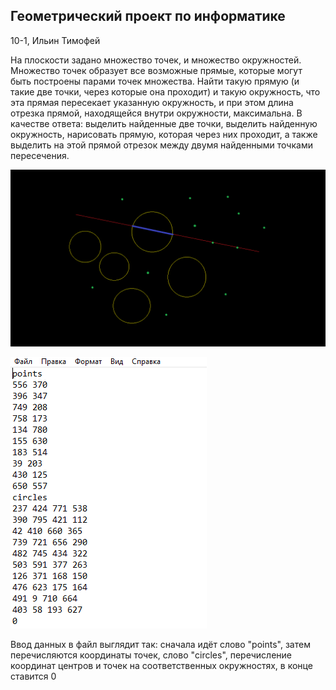 ## Геометрический проект по информатике

10-1, Ильин Тимофей

На плоскости задано множество точек, и множество окружностей. Множество точек образует все возможные прямые, которые могут быть построены парами точек множества. Найти такую прямую (и такие две точки, через которые она проходит) и такую окружность, что эта прямая пересекает указанную окружность, и при этом длина отрезка прямой, находящейся внутри окружности, максимальна. В качестве ответа: выделить найденные две точки, выделить найденную окружность, нарисовать прямую, которая через них проходит, а также выделить на этой прямой отрезок между двумя найденными точками пересечения.

![Иллюстрация](/Image.png)

![Иллюстрация](/Image1.png)

Ввод данных в файл выглядит так: сначала идёт слово "points", затем перечисляются координаты точек, слово "circles", перечисление координат центров и точек на соответственных окружностях, в конце ставится 0
